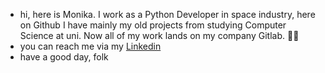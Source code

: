 - hi, here is Monika. I work as a Python Developer in space industry, here on Github I have mainly my old projects from studying Computer Science at uni. Now all of my work lands on my company Gitlab. 💁‍♀️
- you can reach me via my [Linkedin](https://www.linkedin.com/in/monika-drozd-323b02175/)
- have a good day, folk
